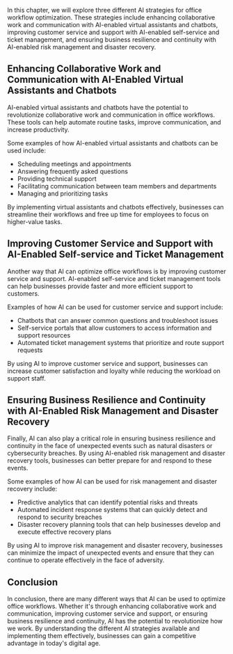 

In this chapter, we will explore three different AI strategies for office workflow optimization. These strategies include enhancing collaborative work and communication with AI-enabled virtual assistants and chatbots, improving customer service and support with AI-enabled self-service and ticket management, and ensuring business resilience and continuity with AI-enabled risk management and disaster recovery.

Enhancing Collaborative Work and Communication with AI-Enabled Virtual Assistants and Chatbots
----------------------------------------------------------------------------------------------

AI-enabled virtual assistants and chatbots have the potential to revolutionize collaborative work and communication in office workflows. These tools can help automate routine tasks, improve communication, and increase productivity.

Some examples of how AI-enabled virtual assistants and chatbots can be used include:

* Scheduling meetings and appointments
* Answering frequently asked questions
* Providing technical support
* Facilitating communication between team members and departments
* Managing and prioritizing tasks

By implementing virtual assistants and chatbots effectively, businesses can streamline their workflows and free up time for employees to focus on higher-value tasks.

Improving Customer Service and Support with AI-Enabled Self-service and Ticket Management
-----------------------------------------------------------------------------------------

Another way that AI can optimize office workflows is by improving customer service and support. AI-enabled self-service and ticket management tools can help businesses provide faster and more efficient support to customers.

Examples of how AI can be used for customer service and support include:

* Chatbots that can answer common questions and troubleshoot issues
* Self-service portals that allow customers to access information and support resources
* Automated ticket management systems that prioritize and route support requests

By using AI to improve customer service and support, businesses can increase customer satisfaction and loyalty while reducing the workload on support staff.

Ensuring Business Resilience and Continuity with AI-Enabled Risk Management and Disaster Recovery
-------------------------------------------------------------------------------------------------

Finally, AI can also play a critical role in ensuring business resilience and continuity in the face of unexpected events such as natural disasters or cybersecurity breaches. By using AI-enabled risk management and disaster recovery tools, businesses can better prepare for and respond to these events.

Some examples of how AI can be used for risk management and disaster recovery include:

* Predictive analytics that can identify potential risks and threats
* Automated incident response systems that can quickly detect and respond to security breaches
* Disaster recovery planning tools that can help businesses develop and execute effective recovery plans

By using AI to improve risk management and disaster recovery, businesses can minimize the impact of unexpected events and ensure that they can continue to operate effectively in the face of adversity.

Conclusion
----------

In conclusion, there are many different ways that AI can be used to optimize office workflows. Whether it's through enhancing collaborative work and communication, improving customer service and support, or ensuring business resilience and continuity, AI has the potential to revolutionize how we work. By understanding the different AI strategies available and implementing them effectively, businesses can gain a competitive advantage in today's digital age.
